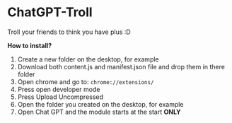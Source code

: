 # ChatGPT-Troll
Troll your friends to think you have plus :D


**How to install?**
1. Create a new folder on the desktop, for example
2. Download both content.js and manifest.json file and drop them in there folder
3. Open chrome and go to: `chrome://extensions/`
4. Press open developer mode
5. Press Upload Uncompressed
6. Open the folder you created on the desktop, for example
7. Open Chat GPT and the module starts at the start **ONLY**
